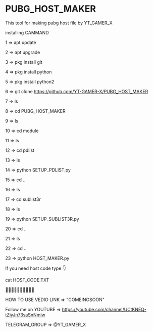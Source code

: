 # PUBG_HOST_MAKER
This tool for making pubg host file by YT_GAMER_X

installing CAMMAND 

1 => apt update

2 => apt upgrade

3 => pkg install git

4 => pkg install python

5 => pkg install python2

6 => git clone https://github.com/YT-GAMER-X/PUBG_HOST_MAKER

7 => ls

8 => cd PUBG_HOST_MAKER

9 => ls

10 => cd module

11 => ls

12 => cd pdlist

13 => ls

14 => python SETUP_PDLIST.py

15 => cd ..

16 => ls

17 => cd sublist3r

18 => ls

19 => python SETUP_SUBLIST3R.py

20 => cd ..

21 => ls

22 => cd ..

23 => python HOST_MAKER.py



If you need host code type 👇

cat HOST_CODE.TXT

💖💖💖💖💖💖💖💖💖💖

HOW TO USE VEDIO LINK => "COMEINGSOON"

Follow me on
YOUTUBE => https://youtube.com/channel/UCtKNEQ-tZiyJn73saSnNmlw

TELEGRAM_GROUP => @YT_GAMER_X
